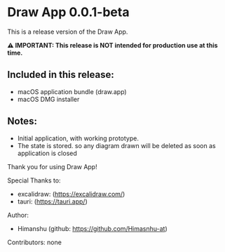# Draw App 0.0.1-beta

This is a release version of the Draw App.

**⚠️ IMPORTANT: This release is NOT intended for production use at this time.**

## Included in this release:
- macOS application bundle (draw.app)
- macOS DMG installer

## Notes:
- Initial application, with working prototype.
- The state is stored. so any diagram drawn will be deleted as soon as application is closed

Thank you for using Draw App!

Special Thanks to:
- excalidraw: (https://excalidraw.com/)
- tauri: (https://tauri.app/)

Author:
- Himanshu (github: https://github.com/Himasnhu-at)

Contributors:
none

